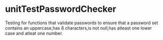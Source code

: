# unitTestPasswordChecker
Testing for functions that validate passwords to ensure that a password set contains an uppercase,has 8 characters,is not null,has atleast one lower case and atleat one number.
